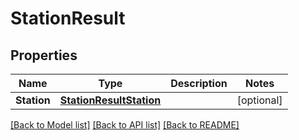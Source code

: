 # StationResult

## Properties

Name | Type | Description | Notes
------------ | ------------- | ------------- | -------------
**Station** | [**StationResultStation**](StationResult_station.md) |  | [optional] 

[[Back to Model list]](../README.md#documentation-for-models) [[Back to API list]](../README.md#documentation-for-api-endpoints) [[Back to README]](../README.md)


